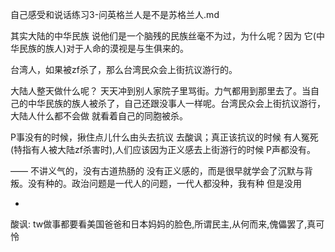 
自己感受和说话练习3-问英格兰人是不是苏格兰人.md

其实大陆的中华民族 说他们是一个脑残的民族丝毫不为过，为什么呢？因为 它(中华民族的族人)对于人命的漠视是与生俱来的。

台湾人，如果被zf杀了，那么台湾民众会上街抗议游行的。

大陆人整天做什么呢？ 天天冲到别人家院子里骂街。力气都用到那里去了。当自己的中华民族的族人被杀了，自己还跟没事人一样呢。台湾民众会上街抗议游行，大陆人什么都不会做 就看着自己的同胞被杀。

P事没有的时候，揪住点儿什么由头去抗议 去酸讽；真正该抗议的时候 有人冤死(特指有人被大陆zf杀害时),人们应该因为正义感去上街游行的时候 P声都没有。

—— 不讲义气的，没有古道热肠的 没有正义感的，而是很早就学会了沉默与背叛。没有种的。政治问题是一代人的问题，一代人都没种，我有种 但是没用



-

酸讽: tw做事都要看美国爸爸和日本妈妈的脸色,所谓民主,从何而来,傀儡罢了,真可怜
